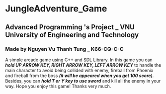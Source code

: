 # JungleAdventure_Game 
## Advanced Programming 's Project _ VNU University of Engineering and Technology 
### Made by Nguyen Vu Thanh Tung _ K66-CQ-C-C 
A simple arcade game using C++ and SDL Library. In this game you can ***hold UP ARROW KEY, RIGHT ARROW KEY, LEFT ARROW KEY*** 
to handle the main character to avoid being collided with enemy, fireball from Phoenix and fireball from the boss ***(it will be appeared when you get 100 score).*** 
Besides, you can ***hold T or Y key to use sword*** and kill all the enemy in your way.
Hope you enjoy this game!
Thanks very much.
